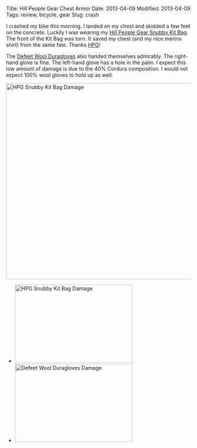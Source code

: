 Title: Hill People Gear Chest Armor
Date: 2013-04-09
Modified: 2013-04-09
Tags: review, bicycle, gear
Slug: crash

I crashed my bike this morning. I landed on my chest and skidded a few feet on the concrete. Luckily I was wearing my [Hill People Gear Snubby Kit Bag](http://pig-monkey.com/2012/11/19/i-reviewed-hill-people-gear-kit-bag-its-tactical/). The front of the Kit Bag was torn. It saved my chest (and my nice merino shirt) from the same fate. Thanks [HPG](http://hillpeoplegear.com/)!

The [Defeet Wool Duragloves](http://pig-monkey.com/2012/12/30/defeet-wool-duragloves/) also handed themselves admirably. The right-hand glove is fine. The left-hand glove has a hole in the palm. I expect this low amount of damage is due to the 40% Cordura composition. I would not expect 100% wool gloves to hold up as well.

<a href="http://www.flickr.com/photos/pigmonkey/8635347130/" title="HPG Snubby Kit Bag Damage by Pig Monkey, on Flickr"><img src="http://farm9.staticflickr.com/8121/8635347130_759b481ccd_c.jpg" width="800" height="534" alt="HPG Snubby Kit Bag Damage"></a>

<ul class="thumbs">
<li><a href="http://www.flickr.com/photos/pigmonkey/8634239615/" title="HPG Snubby Kit Bag Damage by Pig Monkey, on Flickr"><img src="http://farm9.staticflickr.com/8396/8634239615_0e01680870_n.jpg" width="320" height="213" alt="HPG Snubby Kit Bag Damage"></a></li>
<li><a href="http://www.flickr.com/photos/pigmonkey/8635346492/" title="Defeet Wool Duragloves Damage by Pig Monkey, on Flickr"><img src="http://farm9.staticflickr.com/8394/8635346492_7019351b4c_n.jpg" width="320" height="213" alt="Defeet Wool Duragloves Damage"></a></li>
</ul>
